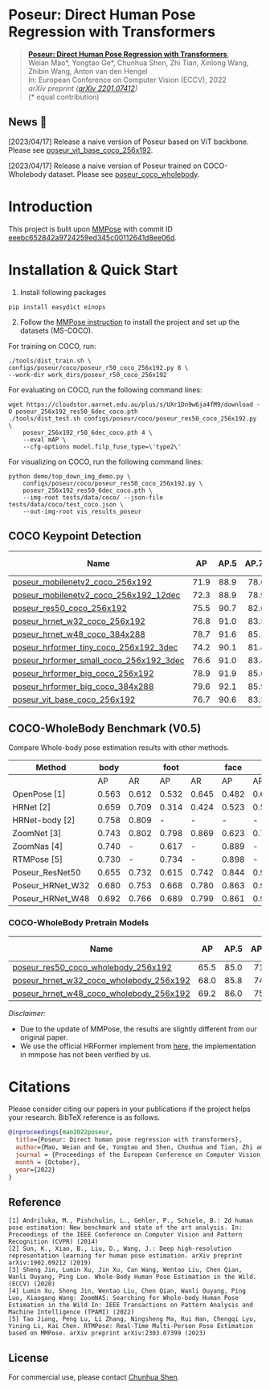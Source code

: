 # Poseur: Direct Human Pose Regression with Transformers


> [**Poseur: Direct Human Pose Regression with Transformers**](https://arxiv.org/pdf/2201.07412.pdf),            
> Weian Mao\*, Yongtao Ge\*, Chunhua Shen, Zhi Tian, Xinlong Wang, Zhibin Wang, Anton van den Hengel  
> In: European Conference on Computer Vision (ECCV), 2022   
> *arXiv preprint ([arXiv 2201.07412](https://arxiv.org/pdf/2201.07412))*  
> (\* equal contribution)

## News :triangular_flag_on_post:
[2023/04/17] Release a naive version of Poseur based on ViT backbone. Please see [poseur_vit_base_coco_256x192](configs/poseur/coco/poseur_vit_base_coco_256x192.py).

[2023/04/17] Release a naive version of Poseur trained on COCO-Wholebody dataset. Please see [poseur_coco_wholebody](configs/poseur/coco_wholebody/).

# Introduction
This project is bulit upon [MMPose](https://github.com/open-mmlab/mmpose) with commit ID [eeebc652842a9724259ed345c00112641d8ee06d](https://github.com/open-mmlab/mmpose/commit/eeebc652842a9724259ed345c00112641d8ee06d).

# Installation & Quick Start
1. Install following packages
```
pip install easydict einops
```
2. Follow the [MMPose instruction](mmpose_README.md) to install the project and set up the datasets (MS-COCO).

For training on COCO, run:
```
./tools/dist_train.sh \
configs/poseur/coco/poseur_r50_coco_256x192.py 8 \
--work-dir work_dirs/poseur_r50_coco_256x192
```

For evaluating on COCO, run the following command lines:
```
wget https://cloudstor.aarnet.edu.au/plus/s/UXr1Dn9w6ja4fM9/download -O poseur_256x192_res50_6dec_coco.pth
./tools/dist_test.sh configs/poseur/coco/poseur_res50_coco_256x192.py \
    poseur_256x192_r50_6dec_coco.pth 4 \
    --eval mAP \
    --cfg-options model.filp_fuse_type=\'type2\'
```

For visualizing on COCO, run the following command lines:
```
python demo/top_down_img_demo.py \
    configs/poseur/coco/poseur_res50_coco_256x192.py \
    poseur_256x192_res50_6dec_coco.pth \
    --img-root tests/data/coco/ --json-file tests/data/coco/test_coco.json \
    --out-img-root vis_results_poseur
```

## COCO Keypoint Detection

Name | AP | AP.5| AP.75 |download link
--- |:---:|:---:|:---:|:---:
[poseur_mobilenetv2_coco_256x192](configs/poseur/coco/poseur_mobilenetv2_coco_256x192.py)| 71.9  | 88.9 |78.6 | [model](https://pan.baidu.com/s/1FZMjT3tN9tV0jYcLfkTlhQ?pwd=x3pu)
[poseur_mobilenetv2_coco_256x192_12dec](configs/poseur/coco/poseur_mobilenetv2_coco_256x192_12dec.py)| 72.3  | 88.9 |78.9 | [model](https://pan.baidu.com/s/1UiXzMCOMHWXahi54-gM-hw?pwd=6asw)
[poseur_res50_coco_256x192](configs/poseur/coco/poseur_res50_coco_256x192.py)| 75.5  | 90.7 |82.6 | [model](https://pan.baidu.com/s/1Cd4gaIHuZJSpkG5PNaBVoQ?pwd=ir6u)
[poseur_hrnet_w32_coco_256x192](configs/poseur/coco/poseur_hrnet_w32_coco_256x192.py)| 76.8  | 91.0 |83.5 | [model](https://pan.baidu.com/s/1c8UBO-Qu1qomJpCae1_hsQ?pwd=tszp)
[poseur_hrnet_w48_coco_384x288](configs/poseur/coco/poseur_hrnet_w48_coco_384x288.py)| 78.7  | 91.6 |85.1 | [model](https://pan.baidu.com/s/1lcqkpp4QBezfOlpObj8XWA?pwd=ep8r)
[poseur_hrformer_tiny_coco_256x192_3dec](configs/poseur/coco/poseur_hrformer_tiny_coco_256x192_3dec.py)| 74.2  | 90.1 |81.4 | [model](https://pan.baidu.com/s/1dwyBXnB3vMnjv1puMQzKWg?pwd=zmei)
[poseur_hrformer_small_coco_256x192_3dec](configs/poseur/coco/poseur_hrformer_small_coco_256x192_3dec.py)| 76.6  | 91.0 |83.4 | [model](https://pan.baidu.com/s/1ELLvGxzHzmSguOoY5jZI1Q?pwd=3tk8)
[poseur_hrformer_big_coco_256x192](configs/poseur/coco/poseur_hrformer_big_coco_256x192.py)| 78.9  | 91.9 |85.6 | [model](https://pan.baidu.com/s/1gah8xxIJI4P4MJcpTgLBBA?pwd=yqhb)
[poseur_hrformer_big_coco_384x288](configs/poseur/coco/poseur_hrformer_big_coco_384x288.py)| 79.6  | 92.1 |85.9 | [model](https://pan.baidu.com/s/1NxH4umpyP8M8CneDEizvrQ?pwd=msh8)
[poseur_vit_base_coco_256x192](configs/poseur/coco/poseur_vit_base_coco_256x192.py)| 76.7  | 90.6 |83.5 | [model](https://pan.baidu.com/s/184gXXjv-pVYak605-qIs2A?pwd=ytj8)


## COCO-WholeBody Benchmark (V0.5)

Compare Whole-body pose estimation results with other methods.

|Method           |  body |       | foot  |       | face  |       |  hand |       | whole |       |
|-----------------| ------| ----- | ----- | ----- | ----- | ----- | ----- | ----- | ----- | ----- | 
|                 |  AP   | AR    | AP    | AR    |  AP   | AR    | AP    | AR    | AP    | AR    |
|OpenPose [1]     | 0.563 | 0.612 | 0.532 | 0.645 | 0.482 | 0.626 | 0.198 | 0.342 | 0.338 | 0.449 |
|HRNet [2]        | 0.659 | 0.709 | 0.314 | 0.424 | 0.523 | 0.582 | 0.300 | 0.363 | 0.432 | 0.520 |
|HRNet-body [2]   | 0.758 | 0.809 |   -   |   -   |   -   |   -   |   -   |   -   |   -   |   -   |
|ZoomNet [3]      | 0.743 | 0.802 | 0.798 | 0.869 | 0.623 | 0.701 | 0.401 | 0.498 | 0.541 | 0.658 |
|ZoomNas [4]      | 0.740 |  -     | 0.617 |   -    | 0.889 |    -   | 0.625 |   -    | 0.654 |  -   |
|RTMPose [5]      | 0.730 |   -    | 0.734 |   -    | 0.898 |    -   | 0.587 |   -    | 0.669 |  -   |
|Poseur_ResNet50  | 0.655 | 0.732 | 0.615 | 0.742 | 0.844 | 0.900 | 0.560 | 0.673 | 0.587 | 0.681 |
|Poseur_HRNet_W32 | 0.680 | 0.753 | 0.668 | 0.780 | 0.863 | 0.912 | 0.604 | 0.706 | 0.620 | 0.707 |
|Poseur_HRNet_W48 | 0.692 | 0.766 | 0.689 | 0.799 | 0.861 | 0.911 | 0.621 | 0.721 | 0.633 | 0.721 |

### COCO-WholeBody Pretrain Models

Name | AP | AP.5| AP.75 |download link
--- |:---:|:---:|:---:|:---:
[poseur_res50_coco_wholebody_256x192](configs/poseur/coco_wholebody/res50_coco_wholebody_256x192_poseur.py)| 65.5 | 85.0 | 71.8 | [model](https://pan.baidu.com/s/1p8M4EW3WkMOhX3Yjxf7l_w?pwd=m3qx)
[poseur_hrnet_w32_coco_wholebody_256x192](configs/poseur/coco_wholebody/hrnet_w32_coco_wholebody_256x192_poseur.py)| 68.0  | 85.8 | 74.4 | [model](https://pan.baidu.com/s/1XslfU6iXqnu7W19u_o3R2Q?pwd=dgsh)
[poseur_hrnet_w48_coco_wholebody_256x192](configs/poseur/coco_wholebody/hrnet_w48_coco_wholebody_256x192_poseur.py)| 69.2  | 86.0 | 75.7 | [model](https://pan.baidu.com/s/1ru4t45OD6v_F1qBLtL22FA?pwd=hgr4)


*Disclaimer:*

- Due to the update of MMPose, the results are slightly different from our original paper.
- We use the official HRFormer implement from [here](https://github.com/HRNet/HRFormer/tree/main/pose), the implementation in mmpose has not been verified by us.

# Citations
Please consider citing our papers in your publications if the project helps your research. BibTeX reference is as follows.
```BibTeX
@inproceedings{mao2022poseur,
  title={Poseur: Direct human pose regression with transformers},
  author={Mao, Weian and Ge, Yongtao and Shen, Chunhua and Tian, Zhi and Wang, Xinlong and Wang, Zhibin and Hengel, Anton van den},
  journal = {Proceedings of the European Conference on Computer Vision {(ECCV)}},
  month = {October},
  year={2022}
}
```

## Reference
```
[1] Andriluka, M., Pishchulin, L., Gehler, P., Schiele, B.: 2d human pose estimation: New benchmark and state of the art analysis. In: Proceedings of the IEEE Conference on Computer Vision and Pattern Recognition (CVPR) (2014)
[2] Sun, K., Xiao, B., Liu, D., Wang, J.: Deep high-resolution representation learning for human pose estimation. arXiv preprint arXiv:1902.09212 (2019)
[3] Sheng Jin, Lumin Xu, Jin Xu, Can Wang, Wentao Liu, Chen Qian, Wanli Ouyang, Ping Luo. Whole-Body Human Pose Estimation in the Wild. (ECCV) (2020)
[4] Lumin Xu, Sheng Jin, Wentao Liu, Chen Qian, Wanli Ouyang, Ping Luo, Xiaogang Wang: ZoomNAS: Searching for Whole-body Human Pose Estimation in the Wild In: IEEE Transactions on Pattern Analysis and Machine Intelligence (TPAMI) (2022)
[5] Tao Jiang, Peng Lu, Li Zhang, Ningsheng Ma, Rui Han, Chengqi Lyu, Yining Li, Kai Chen. RTMPose: Real-Time Multi-Person Pose Estimation based on MMPose. arXiv preprint arXiv:2303.07399 (2023)
```

## License

For commercial use, please contact [Chunhua Shen](mailto:chhshen@gmail.com).
